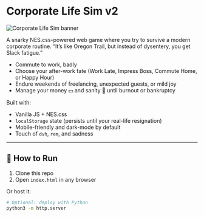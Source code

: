# Corporate Life Sim v2

![Corporate Life Sim banner](corporate-life-sim-banner.png)

A snarky NES.css-powered web game where you try to survive a modern corporate routine.
“It’s like Oregon Trail, but instead of dysentery, you get Slack fatigue.”

- Commute to work, badly
- Choose your after-work fate (Work Late, Impress Boss, Commute Home, or Happy Hour)
- Endure weekends of freelancing, unexpected guests, or mild joy
- Manage your money 💵 and sanity 🧠 until burnout or bankruptcy

Built with:
- Vanilla JS + NES.css
- `localStorage` state (persists until your real-life resignation)
- Mobile-friendly and dark-mode by default
- Touch of `dvh`, `rem`, and sadness

---

## 🚀 How to Run

1. Clone this repo
2. Open `index.html` in any browser

Or host it:
```bash
# Optional: deploy with Python
python3 -m http.server

